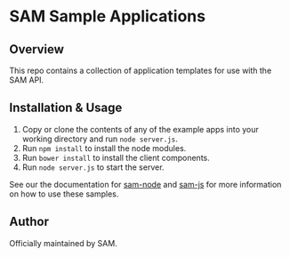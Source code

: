 # SAM Sample Applications

## Overview

This repo contains a collection of application templates for use with the SAM API.

## Installation & Usage

1. Copy or clone the contents of any of the example apps into your working directory and run `node server.js`.
2. Run `npm install` to install the node modules.
3. Run `bower install` to install the client components.
4. Run `node server.js` to start the server.

See our the documentation for [sam-node](https://github.com/SAMdesk//sam-node) and [sam-js](https://github.com/SAMdesk/sam-js) for more information on how to use these samples.

## Author

Officially maintained by SAM.

